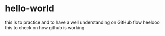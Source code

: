 # hello-world
this is to practice and to have a well understanding on GitHub flow
heelooo this to check on how github is working
